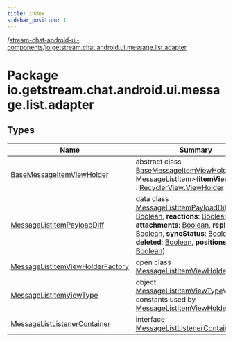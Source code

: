 ```yaml
---
title: index
sidebar_position: 1
---
```

/[stream-chat-android-ui-components](../index.md)/[io.getstream.chat.android.ui.message.list.adapter](index.md)  
  
  
  
# Package io.getstream.chat.android.ui.message.list.adapter  
  
  
## Types  
  
|  Name |  Summary | 
|---|---|
| <a name="io.getstream.chat.android.ui.message.list.adapter/BaseMessageItemViewHolder///PointingToDeclaration/"></a>[BaseMessageItemViewHolder](BaseMessageItemViewHolder/index.md)| <a name="io.getstream.chat.android.ui.message.list.adapter/BaseMessageItemViewHolder///PointingToDeclaration/"></a>abstract class [BaseMessageItemViewHolder](BaseMessageItemViewHolder/index.md)&lt;[T](BaseMessageItemViewHolder/index.md) : MessageListItem&gt;(**itemView**: [View](https://developer.android.com/reference/kotlin/android/view/View.html)) : [RecyclerView.ViewHolder](https://developer.android.com/reference/kotlin/androidx/recyclerview/widget/RecyclerView.ViewHolder.html)|
| <a name="io.getstream.chat.android.ui.message.list.adapter/MessageListItemPayloadDiff///PointingToDeclaration/"></a>[MessageListItemPayloadDiff](MessageListItemPayloadDiff/index.md)| <a name="io.getstream.chat.android.ui.message.list.adapter/MessageListItemPayloadDiff///PointingToDeclaration/"></a>data class [MessageListItemPayloadDiff](MessageListItemPayloadDiff/index.md)(**text**: [Boolean](https://kotlinlang.org/api/latest/jvm/stdlib/kotlin/-boolean/index.html), **reactions**: [Boolean](https://kotlinlang.org/api/latest/jvm/stdlib/kotlin/-boolean/index.html), **attachments**: [Boolean](https://kotlinlang.org/api/latest/jvm/stdlib/kotlin/-boolean/index.html), **replies**: [Boolean](https://kotlinlang.org/api/latest/jvm/stdlib/kotlin/-boolean/index.html), **syncStatus**: [Boolean](https://kotlinlang.org/api/latest/jvm/stdlib/kotlin/-boolean/index.html), **deleted**: [Boolean](https://kotlinlang.org/api/latest/jvm/stdlib/kotlin/-boolean/index.html), **positions**: [Boolean](https://kotlinlang.org/api/latest/jvm/stdlib/kotlin/-boolean/index.html))|
| <a name="io.getstream.chat.android.ui.message.list.adapter/MessageListItemViewHolderFactory///PointingToDeclaration/"></a>[MessageListItemViewHolderFactory](MessageListItemViewHolderFactory/index.md)| <a name="io.getstream.chat.android.ui.message.list.adapter/MessageListItemViewHolderFactory///PointingToDeclaration/"></a>open class [MessageListItemViewHolderFactory](MessageListItemViewHolderFactory/index.md)|
| <a name="io.getstream.chat.android.ui.message.list.adapter/MessageListItemViewType///PointingToDeclaration/"></a>[MessageListItemViewType](MessageListItemViewType/index.md)| <a name="io.getstream.chat.android.ui.message.list.adapter/MessageListItemViewType///PointingToDeclaration/"></a>object [MessageListItemViewType](MessageListItemViewType/index.md)View type constants used by [MessageListItemViewHolderFactory](MessageListItemViewHolderFactory/index.md).|
| <a name="io.getstream.chat.android.ui.message.list.adapter/MessageListListenerContainer///PointingToDeclaration/"></a>[MessageListListenerContainer](MessageListListenerContainer/index.md)| <a name="io.getstream.chat.android.ui.message.list.adapter/MessageListListenerContainer///PointingToDeclaration/"></a>interface [MessageListListenerContainer](MessageListListenerContainer/index.md)|

